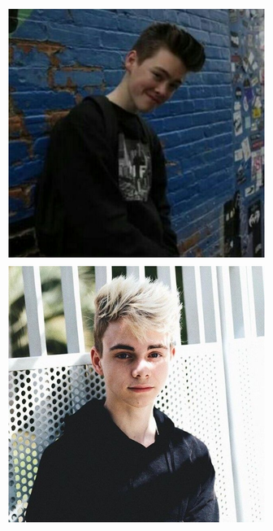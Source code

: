 
[<img src="68649ad3912c8960bc262ab7426cf06acce9efab_hq.jpg" alt="hi" class="inline">](WhyDontWe.md)

[<img src="ee8499b2a5609b75247f72b0bfefc4da.jpg" alt="hi" class="inline">](WhyDontWe.md)
